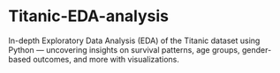 # Titanic-EDA-analysis
In-depth Exploratory Data Analysis (EDA) of the Titanic dataset using Python — uncovering insights on survival patterns, age groups, gender-based outcomes, and more with visualizations.
